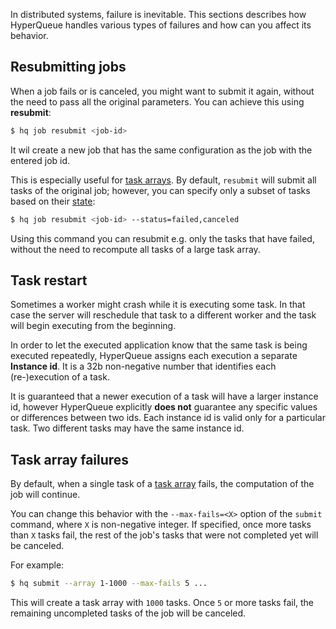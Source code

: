 In distributed systems, failure is inevitable. This sections describes how HyperQueue handles various types of failures
and how can you affect its behavior.

## Resubmitting jobs
When a job fails or is canceled, you might want to submit it again, without the need to pass all the original
parameters. You can achieve this using **resubmit**:

```bash
$ hq job resubmit <job-id>
```

It wil create a new job that has the same configuration as the job with the entered job id. 

This is especially useful for [task arrays](arrays.md). By default, `resubmit` will submit all tasks of the original job;
however, you can specify only a subset of tasks based on their [state](jobs.md#task-state):

```bash
$ hq job resubmit <job-id> --status=failed,canceled
```

Using this command you can resubmit e.g. only the tasks that have failed, without the need to recompute all tasks of
a large task array.

## Task restart
Sometimes a worker might crash while it is executing some task. In that case the server will reschedule that task to a
different worker and the task will begin executing from the beginning.

In order to let the executed application know that the same task is being executed repeatedly, HyperQueue assigns each
execution a separate **Instance id**. It is a 32b non-negative number that identifies each (re-)execution of a task.

It is guaranteed that a newer execution of a task will have a larger instance id, however HyperQueue explicitly
**does not** guarantee any specific values or differences between two ids. Each instance id is valid only for a particular
task. Two different tasks may have the same instance id.

## Task array failures
By default, when a single task of a [task array](arrays.md) fails, the computation of the job will continue.

You can change this behavior with the `--max-fails=<X>` option of the `submit` command, where `X` is non-negative integer.
If specified, once more tasks than `X` tasks fail, the rest of the job's tasks that were not completed yet will be canceled.

For example:
```bash
$ hq submit --array 1-1000 --max-fails 5 ...
```
This will create a task array with `1000` tasks. Once `5` or more tasks fail, the remaining uncompleted tasks of the job
will be canceled.
